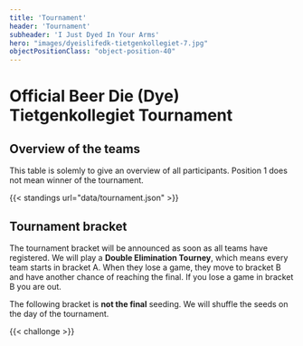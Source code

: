 ```yaml
---
title: 'Tournament'
header: 'Tournament'
subheader: 'I Just Dyed In Your Arms'
hero: "images/dyeislifedk-tietgenkollegiet-7.jpg"
objectPositionClass: "object-position-40"
---
```


# Official Beer Die (Dye) Tietgenkollegiet Tournament

## Overview of the teams

This table is solemly to give an overview of all participants. Position 1 does not mean winner of the tournament.

{{< standings url="data/tournament.json" >}}

## Tournament bracket

The tournament bracket will be announced as soon as all teams have registered. We will play a **Double Elimination Tourney**, which means every team starts in bracket A. When they lose a game, they move to bracket B and have another chance of reaching the final. If you lose a game in bracket B you are out.

The following bracket is **not the final** seeding. We will shuffle the seeds on the day of the tournament.

{{< challonge >}}
